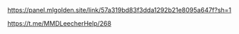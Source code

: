 https://panel.mlgolden.site/link/57a319bd83f3dda1292b21e8095a647f?sh=1

https://t.me/MMDLeecherHelp/268